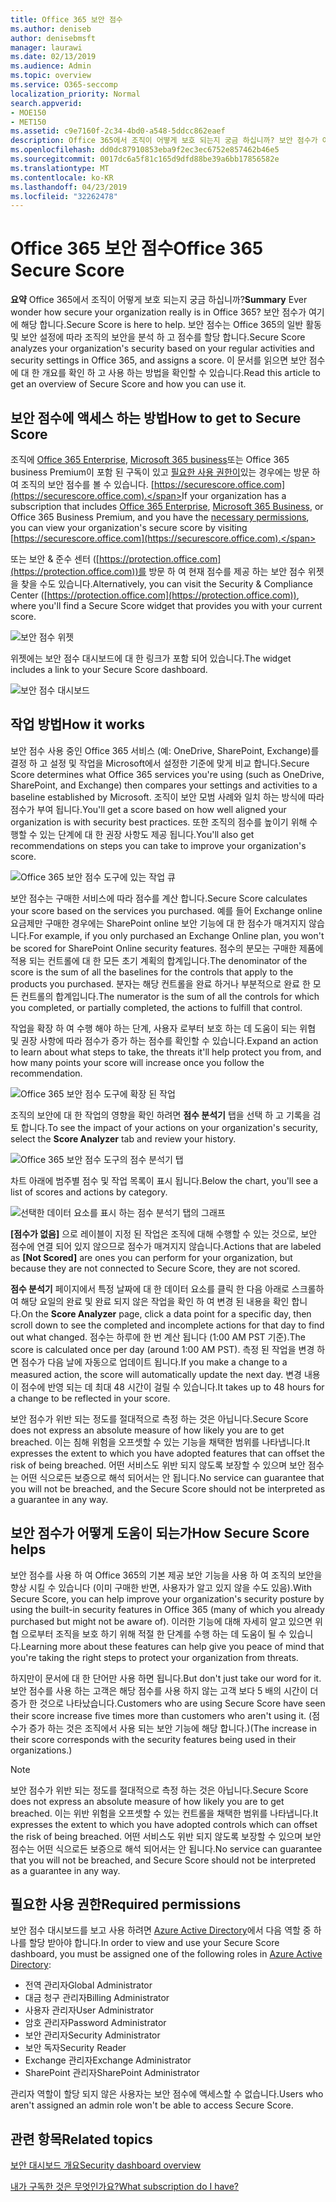 ```yaml
---
title: Office 365 보안 점수
ms.author: deniseb
author: denisebmsft
manager: laurawi
ms.date: 02/13/2019
ms.audience: Admin
ms.topic: overview
ms.service: O365-seccomp
localization_priority: Normal
search.appverid:
- MOE150
- MET150
ms.assetid: c9e7160f-2c34-4bd0-a548-5ddcc862eaef
description: Office 365에서 조직이 어떻게 보호 되는지 궁금 하십니까? 보안 점수가 여기에 해당 합니다. 보안 점수는 Office 365의 일반 활동 및 보안 설정에 따라 조직의 보안을 분석 하 고 점수를 할당 합니다.
ms.openlocfilehash: dd0dc87910853eba9f2ec3ec6752e857462b46e5
ms.sourcegitcommit: 0017dc6a5f81c165d9dfd88be39a6bb17856582e
ms.translationtype: MT
ms.contentlocale: ko-KR
ms.lasthandoff: 04/23/2019
ms.locfileid: "32262478"
---
```

# <a name="office-365-secure-score"></a><span data-ttu-id="597cf-105">Office 365 보안 점수</span><span class="sxs-lookup"><span data-stu-id="597cf-105">Office 365 Secure Score</span></span>

<span data-ttu-id="597cf-106">**요약** Office 365에서 조직이 어떻게 보호 되는지 궁금 하십니까?</span><span class="sxs-lookup"><span data-stu-id="597cf-106">**Summary** Ever wonder how secure your organization really is in Office 365?</span></span> <span data-ttu-id="597cf-107">보안 점수가 여기에 해당 합니다.</span><span class="sxs-lookup"><span data-stu-id="597cf-107">Secure Score is here to help.</span></span> <span data-ttu-id="597cf-108">보안 점수는 Office 365의 일반 활동 및 보안 설정에 따라 조직의 보안을 분석 하 고 점수를 할당 합니다.</span><span class="sxs-lookup"><span data-stu-id="597cf-108">Secure Score analyzes your organization's security  based on your regular activities and security settings in Office 365, and assigns a score.</span></span> <span data-ttu-id="597cf-109">이 문서를 읽으면 보안 점수에 대 한 개요를 확인 하 고 사용 하는 방법을 확인할 수 있습니다.</span><span class="sxs-lookup"><span data-stu-id="597cf-109">Read this article to get an overview of Secure Score and how you can use it.</span></span>
  
## <a name="how-to-get-to-secure-score"></a><span data-ttu-id="597cf-110">보안 점수에 액세스 하는 방법</span><span class="sxs-lookup"><span data-stu-id="597cf-110">How to get to Secure Score</span></span>

<span data-ttu-id="597cf-111">조직에 [Office 365 Enterprise](https://docs.microsoft.com/office365/enterprise/), [Microsoft 365 business](https://docs.microsoft.com/microsoft-365/business/)또는 Office 365 business Premium이 포함 된 구독이 있고 [필요한 사용 권한이](#required-permissions)있는 경우에는 방문 하 여 조직의 보안 점수를 볼 수 있습니다. [https://securescore.office.com](https://securescore.office.com).</span><span class="sxs-lookup"><span data-stu-id="597cf-111">If your organization has a subscription that includes [Office 365 Enterprise](https://docs.microsoft.com/office365/enterprise/), [Microsoft 365 Business](https://docs.microsoft.com/microsoft-365/business/), or Office 365 Business Premium, and you have the [necessary permissions](#required-permissions), you can view your organization's secure score by visiting [https://securescore.office.com](https://securescore.office.com).</span></span> 

<span data-ttu-id="597cf-112">또는 보안 & 준수 센터 ([https://protection.office.com](https://protection.office.com))를 방문 하 여 현재 점수를 제공 하는 보안 점수 위젯을 찾을 수도 있습니다.</span><span class="sxs-lookup"><span data-stu-id="597cf-112">Alternatively, you can visit the Security & Compliance Center ([https://protection.office.com](https://protection.office.com)), where you'll find a Secure Score widget that provides you with your current score.</span></span>

![보안 점수 위젯](media/SecureScoreWidget-o365.png)

<span data-ttu-id="597cf-114">위젯에는 보안 점수 대시보드에 대 한 링크가 포함 되어 있습니다.</span><span class="sxs-lookup"><span data-stu-id="597cf-114">The widget includes a link to your Secure Score dashboard.</span></span>

![보안 점수 대시보드](media/SecureScore-WelcomeScreen.png)
  
## <a name="how-it-works"></a><span data-ttu-id="597cf-116">작업 방법</span><span class="sxs-lookup"><span data-stu-id="597cf-116">How it works</span></span>

<span data-ttu-id="597cf-117">보안 점수 사용 중인 Office 365 서비스 (예: OneDrive, SharePoint, Exchange)를 결정 하 고 설정 및 작업을 Microsoft에서 설정한 기준에 맞게 비교 합니다.</span><span class="sxs-lookup"><span data-stu-id="597cf-117">Secure Score determines what Office 365 services you're using (such as OneDrive, SharePoint, and Exchange) then compares your settings and activities to a baseline established by Microsoft.</span></span> <span data-ttu-id="597cf-118">조직이 보안 모범 사례와 일치 하는 방식에 따라 점수가 부여 됩니다.</span><span class="sxs-lookup"><span data-stu-id="597cf-118">You'll get a score based on how well aligned your organization is with security best practices.</span></span> <span data-ttu-id="597cf-119">또한 조직의 점수를 높이기 위해 수행할 수 있는 단계에 대 한 권장 사항도 제공 됩니다.</span><span class="sxs-lookup"><span data-stu-id="597cf-119">You'll also get recommendations on steps you can take to improve your organization's score.</span></span> 
  
![Office 365 보안 점수 도구에 있는 작업 큐](media/SecureScore-ActionsToTake.png)
  
<span data-ttu-id="597cf-121">보안 점수는 구매한 서비스에 따라 점수를 계산 합니다.</span><span class="sxs-lookup"><span data-stu-id="597cf-121">Secure Score calculates your score based on the services you purchased.</span></span> <span data-ttu-id="597cf-122">예를 들어 Exchange online 요금제만 구매한 경우에는 SharePoint online 보안 기능에 대 한 점수가 매겨지지 않습니다.</span><span class="sxs-lookup"><span data-stu-id="597cf-122">For example, if you only purchased an Exchange Online plan, you won't be scored for SharePoint Online security features.</span></span> <span data-ttu-id="597cf-123">점수의 분모는 구매한 제품에 적용 되는 컨트롤에 대 한 모든 초기 계획의 합계입니다.</span><span class="sxs-lookup"><span data-stu-id="597cf-123">The denominator of the score is the sum of all the baselines for the controls that apply to the products you purchased.</span></span> <span data-ttu-id="597cf-124">분자는 해당 컨트롤을 완료 하거나 부분적으로 완료 한 모든 컨트롤의 합계입니다.</span><span class="sxs-lookup"><span data-stu-id="597cf-124">The numerator is the sum of all the controls for which you completed, or partially completed, the actions to fulfill that control.</span></span>

<span data-ttu-id="597cf-125">작업을 확장 하 여 수행 해야 하는 단계, 사용자 로부터 보호 하는 데 도움이 되는 위협 및 권장 사항에 따라 점수가 증가 하는 점수를 확인할 수 있습니다.</span><span class="sxs-lookup"><span data-stu-id="597cf-125">Expand an action to learn about what steps to take, the threats it'll help protect you from, and how many points your score will increase once you follow the recommendation.</span></span>
  
![Office 365 보안 점수 도구에 확장 된 작업](media/SecureScore-DetailedActionToTake.png)
  
<span data-ttu-id="597cf-127">조직의 보안에 대 한 작업의 영향을 확인 하려면 **점수 분석기** 탭을 선택 하 고 기록을 검토 합니다.</span><span class="sxs-lookup"><span data-stu-id="597cf-127">To see the impact of your actions on your organization's security, select the **Score Analyzer** tab and review your history.</span></span> 
  
![Office 365 보안 점수 도구의 점수 분석기 탭](media/SecureScore-ScoreAnalyzer-7days.png)
  
<span data-ttu-id="597cf-129">차트 아래에 범주별 점수 및 작업 목록이 표시 됩니다.</span><span class="sxs-lookup"><span data-stu-id="597cf-129">Below the chart, you'll see a list of scores and actions by category.</span></span> 
  
![선택한 데이터 요소를 표시 하는 점수 분석기 탭의 그래프](media/SecureScore-Analyzer-breakdownbelowchart.png)
 
<span data-ttu-id="597cf-131">**[점수가 없음]** 으로 레이블이 지정 된 작업은 조직에 대해 수행할 수 있는 것으로, 보안 점수에 연결 되어 있지 않으므로 점수가 매겨지지 않습니다.</span><span class="sxs-lookup"><span data-stu-id="597cf-131">Actions that are labeled as **[Not Scored]** are ones you can perform for your organization, but because they are not connected to Secure Score, they are not scored.</span></span>  

<span data-ttu-id="597cf-132">**점수 분석기** 페이지에서 특정 날짜에 대 한 데이터 요소를 클릭 한 다음 아래로 스크롤하여 해당 요일의 완료 및 완료 되지 않은 작업을 확인 하 여 변경 된 내용을 확인 합니다.</span><span class="sxs-lookup"><span data-stu-id="597cf-132">On the **Score Analyzer** page, click a data point for a specific day, then scroll down to see the completed and incomplete actions for that day to find out what changed.</span></span> <span data-ttu-id="597cf-133">점수는 하루에 한 번 계산 됩니다 (1:00 AM PST 기준).</span><span class="sxs-lookup"><span data-stu-id="597cf-133">The score is calculated once per day (around 1:00 AM PST).</span></span> <span data-ttu-id="597cf-134">측정 된 작업을 변경 하면 점수가 다음 날에 자동으로 업데이트 됩니다.</span><span class="sxs-lookup"><span data-stu-id="597cf-134">If you make a change to a measured action, the score will automatically update the next day.</span></span> <span data-ttu-id="597cf-135">변경 내용이 점수에 반영 되는 데 최대 48 시간이 걸릴 수 있습니다.</span><span class="sxs-lookup"><span data-stu-id="597cf-135">It takes up to 48 hours for a change to be reflected in your score.</span></span>

<span data-ttu-id="597cf-136">보안 점수가 위반 되는 정도를 절대적으로 측정 하는 것은 아닙니다.</span><span class="sxs-lookup"><span data-stu-id="597cf-136">Secure Score does not express an absolute measure of how likely you are to get breached.</span></span> <span data-ttu-id="597cf-137">이는 침해 위험을 오프셋할 수 있는 기능을 채택한 범위를 나타냅니다.</span><span class="sxs-lookup"><span data-stu-id="597cf-137">It expresses the extent to which you have adopted features that can offset the risk of being breached.</span></span> <span data-ttu-id="597cf-138">어떤 서비스도 위반 되지 않도록 보장할 수 있으며 보안 점수는 어떤 식으로든 보증으로 해석 되어서는 안 됩니다.</span><span class="sxs-lookup"><span data-stu-id="597cf-138">No service can guarantee that you will not be breached, and the Secure Score should not be interpreted as a guarantee in any way.</span></span>
 
## <a name="how-secure-score-helps"></a><span data-ttu-id="597cf-139">보안 점수가 어떻게 도움이 되는가</span><span class="sxs-lookup"><span data-stu-id="597cf-139">How Secure Score helps</span></span>

<span data-ttu-id="597cf-140">보안 점수를 사용 하 여 Office 365의 기본 제공 보안 기능을 사용 하 여 조직의 보안을 향상 시킬 수 있습니다 (이미 구매한 반면, 사용자가 알고 있지 않을 수도 있음).</span><span class="sxs-lookup"><span data-stu-id="597cf-140">With Secure Score, you can help improve your organization's security posture by using the built-in security features in Office 365 (many of which you already purchased but might not be aware of).</span></span> <span data-ttu-id="597cf-141">이러한 기능에 대해 자세히 알고 있으면 위협 으로부터 조직을 보호 하기 위해 적절 한 단계를 수행 하는 데 도움이 될 수 있습니다.</span><span class="sxs-lookup"><span data-stu-id="597cf-141">Learning more about these features can help give you peace of mind that you're taking the right steps to protect your organization from threats.</span></span>
  
<span data-ttu-id="597cf-142">하지만이 문서에 대 한 단어만 사용 하면 됩니다.</span><span class="sxs-lookup"><span data-stu-id="597cf-142">But don't just take our word for it.</span></span> <span data-ttu-id="597cf-143">보안 점수를 사용 하는 고객은 해당 점수를 사용 하지 않는 고객 보다 5 배의 시간이 더 증가 한 것으로 나타났습니다.</span><span class="sxs-lookup"><span data-stu-id="597cf-143">Customers who are using Secure Score have seen their score increase five times more than customers who aren't using it.</span></span> <span data-ttu-id="597cf-144">(점수가 증가 하는 것은 조직에서 사용 되는 보안 기능에 해당 합니다.)</span><span class="sxs-lookup"><span data-stu-id="597cf-144">(The increase in their score corresponds with the security features being used in their organizations.)</span></span>
  
> [!NOTE]
> <span data-ttu-id="597cf-145">보안 점수가 위반 되는 정도를 절대적으로 측정 하는 것은 아닙니다.</span><span class="sxs-lookup"><span data-stu-id="597cf-145">Secure Score does not express an absolute measure of how likely you are to get breached.</span></span> <span data-ttu-id="597cf-146">이는 위반 위험을 오프셋할 수 있는 컨트롤을 채택한 범위를 나타냅니다.</span><span class="sxs-lookup"><span data-stu-id="597cf-146">It expresses the extent to which you have adopted controls which can offset the risk of being breached.</span></span> <span data-ttu-id="597cf-147">어떤 서비스도 위반 되지 않도록 보장할 수 있으며 보안 점수는 어떤 식으로든 보증으로 해석 되어서는 안 됩니다.</span><span class="sxs-lookup"><span data-stu-id="597cf-147">No service can guarantee that you will not be breached, and Secure Score should not be interpreted as a guarantee in any way.</span></span> 
  
## <a name="required-permissions"></a><span data-ttu-id="597cf-148">필요한 사용 권한</span><span class="sxs-lookup"><span data-stu-id="597cf-148">Required permissions</span></span>

<span data-ttu-id="597cf-149">보안 점수 대시보드를 보고 사용 하려면 [Azure Active Directory](https://docs.microsoft.com/azure/active-directory/users-groups-roles/directory-assign-admin-roles#available-roles)에서 다음 역할 중 하나를 할당 받아야 합니다.</span><span class="sxs-lookup"><span data-stu-id="597cf-149">In order to view and use your Secure Score dashboard, you must be assigned one of the following roles in [Azure Active Directory](https://docs.microsoft.com/azure/active-directory/users-groups-roles/directory-assign-admin-roles#available-roles):</span></span>
- <span data-ttu-id="597cf-150">전역 관리자</span><span class="sxs-lookup"><span data-stu-id="597cf-150">Global Administrator</span></span>
- <span data-ttu-id="597cf-151">대금 청구 관리자</span><span class="sxs-lookup"><span data-stu-id="597cf-151">Billing Administrator</span></span>
- <span data-ttu-id="597cf-152">사용자 관리자</span><span class="sxs-lookup"><span data-stu-id="597cf-152">User Administrator</span></span>
- <span data-ttu-id="597cf-153">암호 관리자</span><span class="sxs-lookup"><span data-stu-id="597cf-153">Password Administrator</span></span>
- <span data-ttu-id="597cf-154">보안 관리자</span><span class="sxs-lookup"><span data-stu-id="597cf-154">Security Administrator</span></span>
- <span data-ttu-id="597cf-155">보안 독자</span><span class="sxs-lookup"><span data-stu-id="597cf-155">Security Reader</span></span>
- <span data-ttu-id="597cf-156">Exchange 관리자</span><span class="sxs-lookup"><span data-stu-id="597cf-156">Exchange Administrator</span></span>
- <span data-ttu-id="597cf-157">SharePoint 관리자</span><span class="sxs-lookup"><span data-stu-id="597cf-157">SharePoint Administrator</span></span>

 <span data-ttu-id="597cf-158">관리자 역할이 할당 되지 않은 사용자는 보안 점수에 액세스할 수 없습니다.</span><span class="sxs-lookup"><span data-stu-id="597cf-158">Users who aren't assigned an admin role won't be able to access Secure Score.</span></span>

## <a name="related-topics"></a><span data-ttu-id="597cf-159">관련 항목</span><span class="sxs-lookup"><span data-stu-id="597cf-159">Related topics</span></span>

[<span data-ttu-id="597cf-160">보안 대시보드 개요</span><span class="sxs-lookup"><span data-stu-id="597cf-160">Security dashboard overview</span></span>](security-dashboard.md)

[<span data-ttu-id="597cf-161">내가 구독한 것은 무엇인가요?</span><span class="sxs-lookup"><span data-stu-id="597cf-161">What subscription do I have?</span></span>](https://docs.microsoft.com/office365/admin/admin-overview/what-subscription-do-i-have?view=o365-worldwide)
